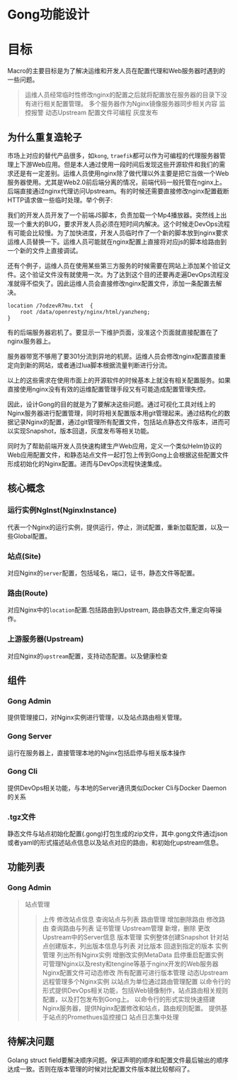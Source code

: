 Gong功能设计
===

# 目标
Macro的主要目标是为了解决运维和开发人员在配置代理和Web服务器时遇到的一些问题。

> 运维人员经常临时性修改nginx的配置之后就将配置放在服务器的目录下没有进行相关配置管理。
> 多个服务器作为Nginx镜像服务器同步相关内容
> 监控报警
> 动态Upstream
> 配置文件可编程
> 灰度发布

## 为什么重复造轮子
市场上对应的替代产品很多，如`kong`, `traefik`都可以作为可编程的代理服务器管理上下游Web应用。但是本人通过使用一段时间后发现这些开源软件和我们的需求还是有一定差别。运维人员使用nginx除了做代理以外主要是把它当做一个Web服务器使用。尤其是Web2.0前后端分离的情况，前端代码一般托管在nginx上。后端直接通过nginx代理访问Upstream。有的时候还需要直接修改nginx配置截断HTTP请求做一些临时处理。举个例子:

我们的开发人员开发了一个前端JS脚本，负责加载一个Mp4播放器。突然线上出现一个重大的BUG，要求开发人员必须在短时间内解决。这个时候走DevOps流程有可能会比较慢。为了加快进度，开发人员临时作了一个新的脚本放到nginx要求运维人员替换一下。运维人员可能就在nginx配置上直接将对应js的脚本给路由到一个新的文件上直接调试。

还有个例子，运维人员在使用某些第三方服务的时候需要在网站上添加某个验证文件。这个验证文件没有就使用一次。为了达到这个目的还要再走遍DevOps流程没准就得不偿失了。因此运维人员会直接修改nginx配置文件，添加一条配置去解决。
```nginx
location /7odzevR7mu.txt  {
    root /data/openresty/nginx/html/yanzheng;
}
```
有的后端服务器宕机了。要显示一下维护页面，没准这个页面就直接配置在了nginx服务器上。

服务器带宽不够用了要301分流到异地的机房。运维人员会修改nginx配置直接重定向到新的网站，或者通过lua脚本根据流量判断进行分流。

以上的这些需求在使用市面上的开源软件的时候基本上就没有相关配置服务。如果直接使用nginx没有有效的运维配置管理手段又有可能造成配置管理失控。

因此，设计Gong的目的就是为了要解决这些问题。通过可视化工具对线上的Nginx服务器进行配置管理，同时将相关配置版本用git管理起来。通过结构化的数据记录Nginx的配置，通过git管理所有配置文件，包括站点静态文件版本，进而可以实现Snapshot，版本回退，灰度发布等相关功能。

同时为了帮助前端开发人员快速构建生产Web应用，定义一个类似Helm协议的Web应用配置文件，和静态站点文件一起打包上传到Gong上会根据这些配置文件形成初始化的Nginx配置。进而与DevOps流程快速集成。
## 核心概念
### 运行实例NgInst(NginxInstance)
代表一个Nginx的运行实例，提供运行，停止，测试配置，重新加载配置，以及一些Global配置。
### 站点(Site)
对应Nginx的`server`配置，包括域名，端口，证书，静态文件等配置。
### 路由(Route)
对应Nginx中的`location`配置.包括路由到Upstream, 路由静态文件,重定向等操作。
### 上游服务器(Upstream)
对应Nginx的`upstream`配置，支持动态配置。以及健康检查

## 组件
### Gong Admin
提供管理接口，对Nginx实例进行管理，以及站点路由相关管理。
### Gong Server
运行在服务器上，直接管理本地的Nginx包括启停与相关版本操作
### Gong Cli
提供DevOps相关功能，与本地的Server通讯类似Docker Cli与Docker Daemon的关系
### .tgz文件
静态文件与站点初始化配置(.gong)打包生成的zip文件，其中.gong文件通过json或者yaml的形式描述站点信息以及站点对应的路由，和初始化upstream信息。
## 功能列表
### Gong Admin
> 站点管理
>> 上传
>> 修改站点信息
>> 查询站点与列表
> 路由管理
>> 增加删除路由
>> 修改路由
>> 查询路由与列表
> 证书管理
> Upstream管理
>> 新增，删除
>> 更改Upstream中的Server信息
> 版本管理
>> 实例整体创建Snapshot
>> 针对站点创建版本，列出版本信息与列表
>> 对比版本
>> 回退到指定的版本
> 实例管理
>> 列出所有Nginx实例
>> 增删改实例MetaData
>> 启停重启配置实例
> 可管理Nginx以及resty和tengine等基于nginx开发的Web服务器
> Nginx配置文件可动态修改
> 所有配置可进行版本管理
> 动态Upstream
> 远程管理多个Nginx实例
> 以站点为单位通过路由管理配置
> 以命令行的形式提供DevOps相关功能，包括Web镜像制作，站点路由相关规则配置，以及打包发布到Gong上。
> 以命令行的形式实现快速搭建Nginx服务器，提供Nginx配置修改和站点，路由规则配置。
> 提供基于站点的Promethues监控接口
> 站点日志集中处理

## 待解决问题
Golang struct field要解决顺序问题。保证声明的顺序和配置文件最后输出的顺序达成一致。否则在版本管理的时候对比配置文件版本就比较郁闷了。